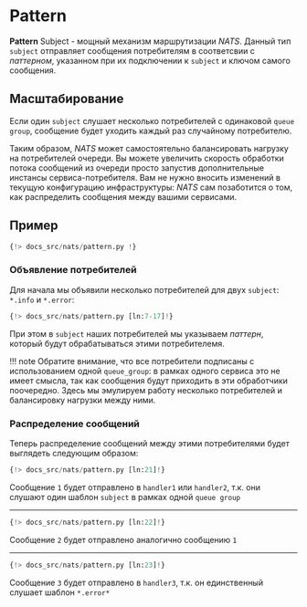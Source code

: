 # Pattern

**Pattern** Subject - мощный механизм маршрутизации *NATS*. Данный тип `subject` отправляет сообщения потребителям в соответсвии с *паттерном*,
указанном при их подключении к `subject` и ключом самого сообщения.

## Масштабирование

Если один `subject` слушает несколько потребителей с одинаковой `queue group`, сообщение будет уходить каждый раз случайному потребителю.

Таким образом, *NATS* может самостоятельно балансировать нагрузку на потребителей очереди. Вы можете увеличить скорость обработки потока сообщений из очереди просто запустив дополнительные инстансы сервиса-потребителя. Вам не нужно вносить изменений в текущую конфигурацию инфраструктуры: *NATS* сам позаботится о том, как распределить сообщения между вашими сервисами.

## Пример

```python linenums="1"
{!> docs_src/nats/pattern.py !}
```

### Объявление потребителей

Для начала мы объявили несколько потребителей для двух `subject`: `*.info` и `*.error`:

```python linenums="7" hl_lines="1 5 9"
{!> docs_src/nats/pattern.py [ln:7-17]!}
```

При этом в `subject` наших потребителей мы указываем *паттерн*, который будут обрабатываться этими потребителемя.

!!! note
    Обратите внимание, что все потребители подписаны с использованием одной `queue_group`: в рамках одного сервиса это не имеет смысла, так как сообщения будут приходить в эти обработчики поочередно.
    Здесь мы эмулируем работу несколько потребителей и балансировку нагрузки между ними.

### Распределение сообщений

Теперь распределение сообщений между этими потребителями будет выглядеть следующим образом:

```python
{!> docs_src/nats/pattern.py [ln:21]!}
```

Сообщение `1` будет отправлено в `handler1` или `handler2`, т.к. они слушают один шаблон `subject` в рамках одной `queue group`

---

```python
{!> docs_src/nats/pattern.py [ln:22]!}
```

Сообщение `2` будет отправлено аналогично сообщению `1`

---

```python
{!> docs_src/nats/pattern.py [ln:23]!}
```

Сообщение `3` будет отправлено в `handler3`, т.к. он единственный слушает шаблон `*.error*`
